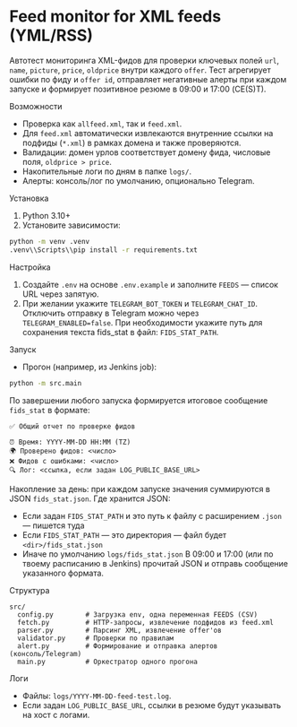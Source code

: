 Feed monitor for XML feeds (YML/RSS)
====================================

Автотест мониторинга XML-фидов для проверки ключевых полей `url`, `name`, `picture`, `price`, `oldprice` внутри каждого `offer`. Тест агрегирует ошибки по фиду и `offer id`, отправляет негативные алерты при каждом запуске и формирует позитивное резюме в 09:00 и 17:00 (CE(S)T).

Возможности
- Проверка как `allfeed.xml`, так и `feed.xml`.
- Для `feed.xml` автоматически извлекаются внутренние ссылки на подфиды (`*.xml`) в рамках домена и также проверяются.
- Валидации: домен урлов соответствует домену фида, числовые поля, `oldprice > price`.
- Накопительные логи по дням в папке `logs/`.
- Алерты: консоль/лог по умолчанию, опционально Telegram.

Установка
1) Python 3.10+
2) Установите зависимости:
```bash
python -m venv .venv
.venv\\Scripts\\pip install -r requirements.txt
```

Настройка
1) Создайте `.env` на основе `.env.example` и заполните `FEEDS` — список URL через запятую.
2) При желании укажите `TELEGRAM_BOT_TOKEN` и `TELEGRAM_CHAT_ID`. Отключить отправку в Telegram можно через `TELEGRAM_ENABLED=false`. При необходимости укажите путь для сохранения текста fids_stat в файл: `FIDS_STAT_PATH`.

Запуск
- Прогон (например, из Jenkins job):
```bash
python -m src.main
```
По завершении любого запуска формируется итоговое сообщение `fids_stat` в формате:
```
✅ Общий отчет по проверке фидов

⏰ Время: YYYY-MM-DD HH:MM (TZ)
🌍 Проверено фидов: <число>
❌ Фидов с ошибками: <число>
🔍 Лог: <ссылка, если задан LOG_PUBLIC_BASE_URL>
```
Накопление за день: при каждом запуске значения суммируются в JSON `fids_stat.json`.
Где хранится JSON:
- Если задан `FIDS_STAT_PATH` и это путь к файлу с расширением `.json` — пишется туда
- Если `FIDS_STAT_PATH` — это директория — файл будет `<dir>/fids_stat.json`
- Иначе по умолчанию `logs/fids_stat.json`
В 09:00 и 17:00 (или по твоему расписанию в Jenkins) прочитай JSON и отправь сообщение указанного формата.

Структура
```text
src/
  config.py        # Загрузка env, одна переменная FEEDS (CSV)
  fetch.py         # HTTP-запросы, извлечение подфидов из feed.xml
  parser.py        # Парсинг XML, извлечение offer'ов
  validator.py     # Проверки по правилам
  alert.py         # Формирование и отправка алертов (консоль/Telegram)
  main.py          # Оркестратор одного прогона
```

Логи
- Файлы: `logs/YYYY-MM-DD-feed-test.log`.
- Если задан `LOG_PUBLIC_BASE_URL`, ссылки в резюме будут указывать на хост с логами.

